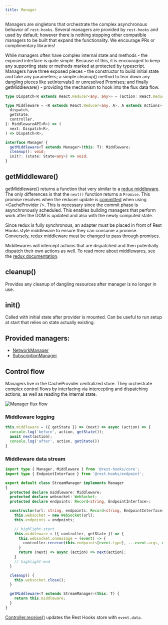 ```yaml
---
title: Manager
---
```


Managers are singletons that orchestrate the complex asynchronous behavior of `rest-hooks`.
Several managers are provided by `rest-hooks` and used by default; however there is nothing
stopping other compatible managers to be built that expand the functionality. We encourage
PRs or complimentary libraries!

While managers often have complex internal state and methods - the exposed interface is quite simple.
Because of this, it is encouraged to keep any supporting state or methods marked at protected by
typescript. Managers have three exposed pieces - the constructor to build initial state and
take any parameters; a simple cleanup() method to tear down any dangling pieces like setIntervals()
or unresolved Promises; and finally getMiddleware() - providing the mechanism to hook into
the flux data flow.

```typescript
type Dispatch<R extends React.Reducer<any, any>> = (action: React.ReducerAction<R>) => Promise<void>;

type Middleware = <R extends React.Reducer<any, A>, A extends Actions>({
  dispatch,
  getState,
  controller,
}: MiddlewareAPI<R>) => (
  next: Dispatch<R>,
) => Dispatch<R>;

interface Manager {
  getMiddleware<T extends Manager>(this: T): Middleware;
  cleanup(): void;
  init?: (state: State<any>) => void;
}
```

## getMiddleware()

getMiddleware() returns a function that very similar to a [redux middleware](https://redux.js.org/advanced/middleware).
The only differences is that the `next()` function returns a `Promise`. This promise resolves when the reducer update is
[committed](https://indepth.dev/inside-fiber-in-depth-overview-of-the-new-reconciliation-algorithm-in-react/#general-algorithm)
when using <CacheProvider /\>. This is necessary since the commit phase is asynchronously scheduled. This enables building
managers that perform work after the DOM is updated and also with the newly computed state.

Since redux is fully synchronous, an adapter must be placed in front of Rest Hooks style middleware to
ensure they can consume a promise. Conversely, redux middleware must be changed to pass through promises.

Middlewares will intercept actions that are dispatched and then potentially dispatch their own actions as well.
To read more about middlewares, see the [redux documentation](https://redux.js.org/advanced/middleware).

## cleanup()

Provides any cleanup of dangling resources after manager is no longer in use.

## init()

Called with initial state after provider is mounted. Can be useful to run setup at start that
relies on state actually existing.

## Provided managers:

- [NetworkManager](./NetworkManager.md)
- [SubscriptionManager](./SubscriptionManager.md)

## Control flow

Managers live in the CacheProvider centralized store. They orchestrate complex control flows by interfacing
via intercepting and dispatching actions, as well as reading the internal state.

![Manager flux flow](/img/managers.png)

### Middleware logging

```typescript
this.middleware = ({ getState }) => (next) => async (action) => {
  console.log('before', action, getState());
  await next(action);
  console.log('after', action, getState())
}
```

### Middleware data stream

```typescript
import type { Manager, Middleware } from '@rest-hooks/core';
import type { EndpointInterface } from '@rest-hooks/endpoint';

export default class StreamManager implements Manager
{
  protected declare middleware: Middleware;
  protected declare websocket: WebSocket;
  protected declare endpoints: Record<string, EndpointInterface>;

  constructor(url: string, endpoints: Record<string, EndpointInterface>) {
    this.websocket = new WebSocket(url);
    this.endpoints = endpoints;

    // highlight-start
    this.middleware = ({ controller, getState }) => {
      this.websocket.onmessage = (event) => {
        controller.receive(this.endpoints[event.type], ...event.args, event.data);
      }
      return (next) => async (action) => next(action);
    }
    // highlight-end
  }

  cleanup() {
    this.websocket.close();
  }

  getMiddleware<T extends StreamManager>(this: T) {
    return this.middleware;
  }
}
```

[Controller.receive()](./Controller.md#receive) updates the Rest Hooks store
with `event.data`.
